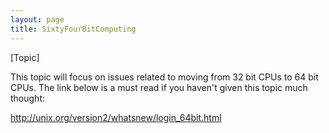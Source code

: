 ```yaml
---
layout: page
title: SixtyFourBitComputing
---
```




[Topic]

This topic will focus on issues related to moving from 32 bit CPUs to 64 bit CPUs. The link below is a must read if you haven't given this topic much thought:

http://unix.org/version2/whatsnew/login_64bit.html


